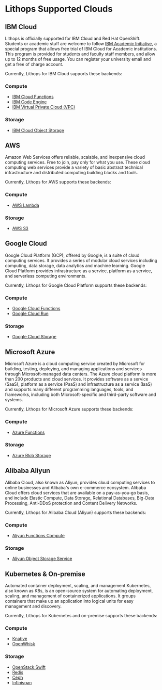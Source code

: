 # Lithops Supported Clouds

## IBM Cloud
Lithops is officially supported for IBM Cloud and Red Hat OpenShift. Students or academic stuff are welcome to follow [IBM Academic Initiative](https://ibm.biz/academic), a special program that allows free trial of IBM Cloud for Academic institutions. This program is provided for students and faculty staff members, and allow up to 12 months of free usage. You can register your university email and get a free of charge account.

Currently, Lithops for IBM Cloud supports these backends:

### Compute
- [IBM Cloud Functions](https://cloud.ibm.com/docs/openwhisk)
- [IBM Code Engine](https://cloud.ibm.com/docs/codeengine)
- [IBM Virtual Private Cloud (VPC)](https://cloud.ibm.com/docs/vpc)

### Storage
- [IBM Cloud Object Storage](https://cloud.ibm.com/docs/cloud-object-storage)


## AWS
Amazon Web Services offers reliable, scalable, and inexpensive cloud computing services. Free to join, pay only for what you use. These cloud computing web services provide a variety of basic abstract technical infrastructure and distributed computing building blocks and tools.

Currently, Lithops for AWS supports these backends:

### Compute
- [AWS Lambda](https://docs.aws.amazon.com/lambda/index.html)


### Storage
- [AWS S3](https://docs.aws.amazon.com/s3/index.html)


## Google Cloud
Google Cloud Platform (GCP), offered by Google, is a suite of cloud computing services. It provides a series of modular cloud services including computing, data storage, data analytics and machine learning. Google Cloud Platform provides infrastructure as a service, platform as a service, and serverless computing environments.

Currently, Lithops for Google Cloud Platform supports these backends:

### Compute
- [Google Cloud Functions](https://cloud.google.com/functions/docs)
- [Google Cloud Run](https://cloud.google.com/run/docs)


### Storage
- [Google Cloud Storage](https://cloud.google.com/storage/docs)


## Microsoft Azure
Microsoft Azure is a cloud computing service created by Microsoft for building, testing, deploying, and managing applications and services through Microsoft-managed data centers. The Azure cloud platform is more than 200 products and cloud services. It provides software as a service (SaaS), platform as a service (PaaS) and infrastructure as a service (IaaS) and supports many different programming languages, tools, and frameworks, including both Microsoft-specific and third-party software and systems.

Currently, Lithops for Microsoft Azure supports these backends:

### Compute
- [Azure Functions](https://docs.microsoft.com/en-us/azure/azure-functions/)


### Storage
- [Azure Blob Storage](https://docs.microsoft.com/en-us/azure/storage/blobs/)


## Alibaba Aliyun
Alibaba Cloud, also known as Aliyun, provides cloud computing services to online businesses and Alibaba's own e-commerce ecosystem. Alibaba Cloud offers cloud services that are available on a pay-as-you-go basis, and include Elastic Compute, Data Storage, Relational Databases, Big-Data Processing, Anti-DDoS protection and Content Delivery Networks.

Currently, Lithops for Alibaba Cloud (Aliyun) supports these backends:

### Compute
- [Aliyun Functions Compute](https://www.alibabacloud.com/help/product/50980.htm)


### Storage
- [Aliyun Object Storage Service](https://www.alibabacloud.com/help/product/31815.htm)


## Kubernetes & On-premise
Automated container deployment, scaling, and management Kubernetes, also known as K8s, is an open-source system for automating deployment, scaling, and management of containerized applications. It groups containers that make up an application into logical units for easy management and discovery.

Currently, Lithops for Kubernetes and on-premise supports these backends:

### Compute
- [Knative](https://knative.dev/)
- [OpenWhisk](https://openwhisk.apache.org/)

### Storage
- [OpenStack Swift](https://docs.openstack.org/swift/latest/)
- [Redis](https://redis.io/documentation)
- [Ceph](https://docs.ceph.com/en/latest/)
- [Infinispan](https://infinispan.org/documentation/)
